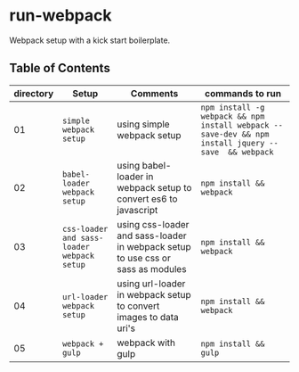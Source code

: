 # run-webpack
Webpack setup with a kick start boilerplate.


## Table of Contents
|directory|Setup|Comments|commands to run|
|------|-------------------------|-------------------------|---------------------------|
|01|```simple webpack setup```|using simple webpack setup|```npm install -g webpack && npm install webpack --save-dev && npm install jquery --save  && webpack```|
|02|```babel-loader webpack setup```|using babel-loader in webpack setup to convert es6 to javascript|```npm install && webpack```|
|03|```css-loader and sass-loader webpack setup```|using css-loader and sass-loader in webpack setup to use css or sass as modules|```npm install && webpack```|
|04|```url-loader webpack setup```|using url-loader in webpack setup to convert images to data uri's|```npm install && webpack```|
|05|```webpack + gulp```|webpack with gulp|```npm install && gulp```|